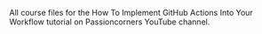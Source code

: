 All course files for the How To Implement GitHub Actions Into Your Workflow tutorial on Passioncorners YouTube channel.

